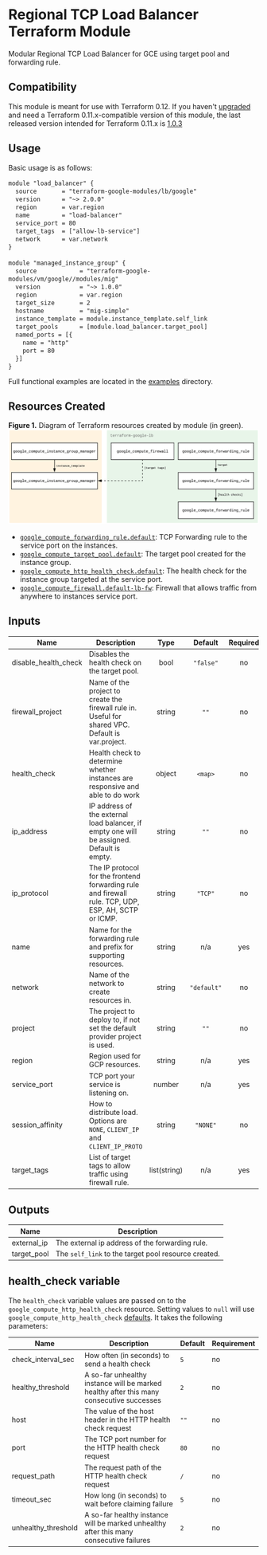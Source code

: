 # Regional TCP Load Balancer Terraform Module
Modular Regional TCP Load Balancer for GCE using target pool and forwarding rule.

## Compatibility
This module is meant for use with Terraform 0.12. If you haven't [upgraded](https://www.terraform.io/upgrade-guides/0-12.html) and need a Terraform 0.11.x-compatible version of this module, the last released version intended for Terraform 0.11.x is [1.0.3](https://github.com/terraform-google-modules/terraform-google-lb/releases/tag/1.0.3)

## Usage
Basic usage is as follows:
```hcl
module "load_balancer" {
  source       = "terraform-google-modules/lb/google"
  version      = "~> 2.0.0"
  region       = var.region
  name         = "load-balancer"
  service_port = 80
  target_tags  = ["allow-lb-service"]
  network      = var.network
}

module "managed_instance_group" {
  source            = "terraform-google-modules/vm/google//modules/mig"
  version           = "~> 1.0.0"
  region            = var.region
  target_size       = 2
  hostname          = "mig-simple"
  instance_template = module.instance_template.self_link
  target_pools      = [module.load_balancer.target_pool]
  named_ports = [{
    name = "http"
    port = 80
  }]
}
```
Full functional examples are located in the [examples](./examples/) directory.

## Resources Created
**Figure 1.** Diagram of Terraform resources created by module (in green).
![Terraform Resources Diagram](./docs/tf-resources-diagram.png "Terraform Resources Diagram")

- [`google_compute_forwarding_rule.default`](https://www.terraform.io/docs/providers/google/r/compute_forwarding_rule.html): TCP Forwarding rule to the service port on the instances.
- [`google_compute_target_pool.default`](https://www.terraform.io/docs/providers/google/r/compute_target_pool.html): The target pool created for the instance group.
- [`google_compute_http_health_check.default`](https://www.terraform.io/docs/providers/google/r/compute_http_health_check.html): The health check for the instance group targeted at the service port.
- [`google_compute_firewall.default-lb-fw`](https://www.terraform.io/docs/providers/google/r/compute_firewall.html): Firewall that allows traffic from anywhere to instances service port.

<!-- BEGINNING OF PRE-COMMIT-TERRAFORM DOCS HOOK -->
## Inputs

| Name | Description | Type | Default | Required |
|------|-------------|:----:|:-----:|:-----:|
| disable\_health\_check | Disables the health check on the target pool. | bool | `"false"` | no |
| firewall\_project | Name of the project to create the firewall rule in. Useful for shared VPC. Default is var.project. | string | `""` | no |
| health\_check | Health check to determine whether instances are responsive and able to do work | object | `<map>` | no |
| ip\_address | IP address of the external load balancer, if empty one will be assigned. Default is empty. | string | `""` | no |
| ip\_protocol | The IP protocol for the frontend forwarding rule and firewall rule. TCP, UDP, ESP, AH, SCTP or ICMP. | string | `"TCP"` | no |
| name | Name for the forwarding rule and prefix for supporting resources. | string | n/a | yes |
| network | Name of the network to create resources in. | string | `"default"` | no |
| project | The project to deploy to, if not set the default provider project is used. | string | `""` | no |
| region | Region used for GCP resources. | string | n/a | yes |
| service\_port | TCP port your service is listening on. | number | n/a | yes |
| session\_affinity | How to distribute load. Options are `NONE`, `CLIENT_IP` and `CLIENT_IP_PROTO` | string | `"NONE"` | no |
| target\_tags | List of target tags to allow traffic using firewall rule. | list(string) | n/a | yes |

## Outputs

| Name | Description |
|------|-------------|
| external\_ip | The external ip address of the forwarding rule. |
| target\_pool | The `self_link` to the target pool resource created. |

<!-- END OF PRE-COMMIT-TERRAFORM DOCS HOOK -->

## health_check variable

The `health_check` variable values are passed on to the `google_compute_http_health_check` resource. Setting values to `null` will use `google_compute_http_health_check` [defaults](https://www.terraform.io/docs/providers/google/r/compute_http_health_check.html#argument-reference). It takes the following parameters:

| Name | Description | Default | Requirement |
| --- | --- | --- | --- |
| check_interval_sec | How often (in seconds) to send a health check | `5` | no |
| healthy_threshold | A so-far unhealthy instance will be marked healthy after this many consecutive successes | `2` | no |
| host | The value of the host header in the HTTP health check request | `""` | no |
| port |  The TCP port number for the HTTP health check request | `80` | no |
| request_path | The request path of the HTTP health check request | `/` | no |
| timeout_sec | How long (in seconds) to wait before claiming failure | `5` | no |
| unhealthy_threshold | A so-far healthy instance will be marked unhealthy after this many consecutive failures | `2` | no |
